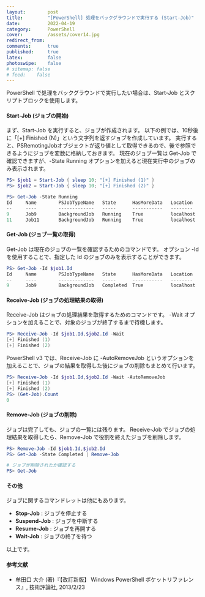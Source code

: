 ```yaml
---
layout:        post
title:         "[PowerShell] 処理をバックグラウンドで実行する (Start-Job)"
date:          2022-04-19
category:      PowerShell
cover:         /assets/cover14.jpg
redirect_from:
comments:      true
published:     true
latex:         false
photoswipe:    false
# sitemap: false
# feed:    false
---
```


PowerShell で処理をバックグラウンドで実行したい場合は、Start-Job とスクリプトブロックを使用します。

#### Start-Job (ジョブの開始)
まず、Start-Job を実行すると、ジョブが作成されます。
以下の例では、10秒後に「[+] Finished (N)」という文字列を返すジョブを作成しています。
実行すると、PSRemotingJobオブジェクトが返り値として取得できるので、後で参照できるようにジョブを変数に格納しておきます。
現在のジョブ一覧は Get-Job で確認できますが、-State Running オプションを加えると現在実行中のジョブのみ表示されます。
```ps1
PS> $job1 = Start-Job { sleep 10; "[+] Finished (1)" }
PS> $job2 = Start-Job { sleep 10; "[+] Finished (2)" }

PS> Get-Job -State Running
Id     Name        PSJobTypeName   State      HasMoreData   Location    Command
--     ----        -------------   -----      -----------   --------    -------
9      Job9        BackgroundJob   Running    True          localhost    sleep 10; "[+] Finish..."
11     Job11       BackgroundJob   Running    True          localhost    sleep 10; "[+] Finish..."
```

#### Get-Job (ジョブ一覧の取得)
Get-Job は現在のジョブの一覧を確認するためのコマンドです。
オプション -Id を使用することで、指定した Id のジョブのみを表示することができます。
```ps1
PS> Get-Job -Id $job1.Id
Id     Name        PSJobTypeName   State      HasMoreData   Location    Command
--     ----        -------------   -----      -----------   --------    -------
9      Job9        BackgroundJob   Completed  True          localhost    sleep 10; "[+] Finish..."
```

#### Receive-Job (ジョブの処理結果の取得)
Receive-Job はジョブの処理結果を取得するためのコマンドです。
-Wait オプションを加えることで、対象のジョブが終了するまで待機します。
```ps1
PS> Receive-Job -Id $job1.Id,$job2.Id -Wait
[+] Finished (1)
[+] Finished (2)
```
PowerShell v3 では、Receive-Job に -AutoRemoveJob というオプションを加えることで、ジョブの結果を取得した後にジョブの削除もまとめて行います。
```ps1
PS> Receive-Job -Id $job1.Id,$job2.Id -Wait -AutoRemoveJob
[+] Finished (1)
[+] Finished (2)
PS> (Get-Job).Count
0
```

#### Remove-Job (ジョブの削除)
ジョブは完了しても、ジョブの一覧には残ります。
Receive-Job でジョブの処理結果を取得したら、Remove-Job で役割を終えたジョブを削除します。
```ps1
PS> Remove-Job -Id $job1.Id,$job2.Id
PS> Get-Job -State Completed | Remove-Job

# ジョブが削除されたか確認する
PS> Get-Job
```

#### その他
ジョブに関するコマンドレットは他にもあります。
- **Stop-Job** : ジョブを停止する
- **Suspend-Job** : ジョブを中断する
- **Resume-Job** : ジョブを再開する
- **Wait-Job** : ジョブの終了を待つ

以上です。

#### 参考文献
- 牟田口 大介 (著)『【改訂新版】 Windows PowerShell ポケットリファレンス』, 技術評論社, 2013/2/23
